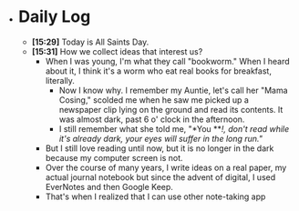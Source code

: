 - # Daily Log
	- **[15:29]** Today is All Saints Day.
	- **[15:31]**  How we collect ideas that interest us?
		- When I was young, I'm what they call "bookworm." When I heard about it, I think it's a worm who eat real books for breakfast, literally.
			- Now I know why. I remember my Auntie, let's call her "Mama Cosing," scolded me when he saw me picked up a newspaper clip lying on the ground and read its contents. It was almost dark, past 6 o' clock in the afternoon.
			- I still remember what she told me, "*You ***!, don't read while it's already dark, your eyes will suffer in the long run."*
		- But I still love reading until now, but it is no longer in the dark because my computer screen is not.
		- Over the course of many years, I write ideas on a real paper, my actual journal notebook but since the advent of digital, I used EverNotes and then Google Keep.
		- That's when I realized that I can use other note-taking app